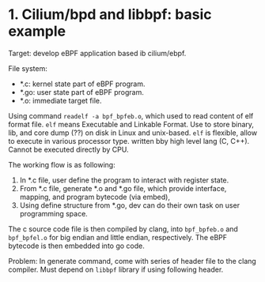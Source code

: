 # 1. Cilium/bpd and libbpf: basic example 

Target: develop eBPF application based ib cilium/ebpf.

File system:
- *.c: kernel state part of eBPF program.
- *.go: user state part of eBPF program.
- *.o: immediate target file. 

Using command `readelf -a bpf_bpfeb.o`, which used to read content of elf format file.
`elf` means Executable and Linkable Format.
Use to store binary, lib, and core dump (??) on disk in Linux and unix-based.
`elf` is flexible, allow to execute in various processor type.
written bby high level lang (C, C++).
Cannot be executed directly by CPU.

The working flow is as following:
1. In *.c file, user define the program to interact with register state.
2. From *.c file, generate *.o and *.go file, which provide interface, mapping, and program bytecode (via embed),
3. Using define structure from *.go, dev can do their own task on user programming space.

The c source code file is then compiled by clang, into `bpf_bpfeb.o` and `bpf_bpfel.o` for big endian and little endian, respectively.
The eBPF bytecode is then embedded into go code.

Problem: In generate command, come with series of header file to the clang compiler.
Must depend on `libbpf` library if using following header.

